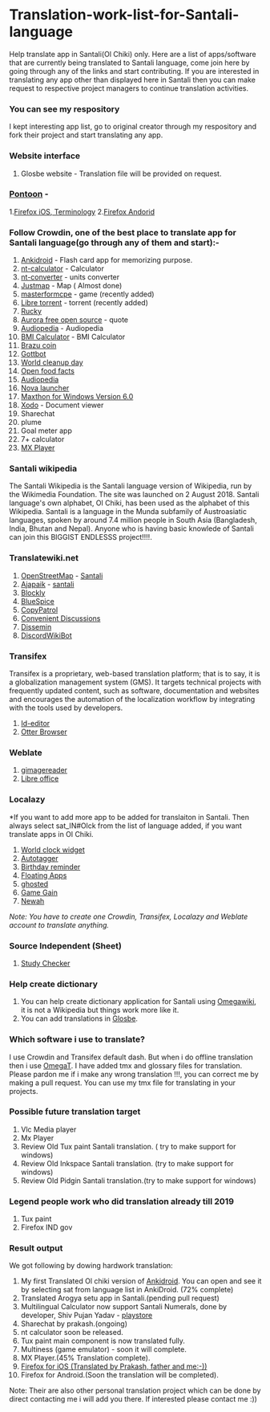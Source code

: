 # Translation-work-list-for-Santali-language
Help translate app in Santali(Ol Chiki) only. Here are a list of apps/software that are currently being translated to Santali language, come join here by going through any of the links and start contributing. If you are interested in translating any app other than displayed here in Santali then you can make request to respective project managers to continue translation activities.

### You can see my respository
I kept interesting app list, go to original creator through my respository and fork their project and start translating any app.
### Website interface
1. Glosbe website - Translation file will be provided on request.
### [Pontoon](https://pontoon.mozilla.org/sat-Olck/) - 
1.[Firefox iOS, Terminology](https://pontoon.mozilla.org/sat-Olck/firefox-for-ios/)
2.[Firefox Andorid](https://pontoon.mozilla.org/sat-Olck/android-l10n/)
### Follow Crowdin, one of the best place to translate app for Santali language(go through any of them and start):-
1. [Ankidroid](https://crowdin.com/project/ankidroid/sat#) - Flash card app for memorizing purpose.
2. [nt-calculator](https://crowdin.com/project/nt-calculator/sat#) - Calculator
3. [nt-converter](https://crowdin.com/project/nt-converter/sat#) - units converter
4. [Justmap](https://crowdin.com/project/justmap/sat#) - Map ( Almost done)
5. [masterformcpe](https://crowdin.com/project/masterformcpe/sat#) - game (recently added)
6. [Libre torrent](https://crowdin.com/project/libretorrent/sat#) - torrent (recently added)
7. [Rucky](https://crowdin.com/project/rucky/sat#) 
8. [Aurora free open source](https://crowdin.com/project/aurorafossorg-happiness/sat#) - quote
9. [Audiopedia](https://crowdin.com/project/audiopedia/sat#) - Audiopedia
10. [BMI Calculator](https://crowdin.com/project/characterdog-bmi-calculator/sat#) - BMI Calculator
11. [Brazu coin](https://crowdin.com/project/brazukcoin-gui-wallet-translat/sat#)
12. [Gottbot](https://crowdin.com/project/gb_Bbn/sat#)
13. [World cleanup day](https://crowdin.com/project/world-cleanup-day/sat#)
14. [Open food facts](https://crowdin.com/project/openfoodfacts/sat#)
15. [Audiopedia](https://crowdin.com/project/uridu/sat#)
16. [Nova launcher](https://crowdin.com/project/nova/sat#)
17. [Maxthon for Windows Version 6.0](https://crowdin.com/project/maxthon-for-pc-translation/sat#)
18. [Xodo](https://crowdin.com/project/xodo/sat#) - Document viewer
19. Sharechat
20. plume
21. Goal meter app
22. 7+ calculator
23. [MX Player](https://crowdin.com/project/mx-video-player/sat#)
### Santali wikipedia
The Santali Wikipedia is the Santali language version of Wikipedia, run by the Wikimedia Foundation. The site was launched on 2 August 2018. Santali language's own alphabet, Ol Chiki, has been used as the alphabet of this Wikipedia. Santali is a language in the Munda subfamily of Austroasiatic languages, spoken by around 7.4 million people in South Asia (Bangladesh, India, Bhutan and Nepal). Anyone who is having basic knowlede of Santali can join this BIGGIST ENDLESSS project!!!!. 
### Translatewiki.net
1. [OpenStreetMap](https://translatewiki.net/wiki/Translating:OpenStreetMap) - [Santali](https://translatewiki.net/w/i.php?title=Special:Translate&group=out-osm-0-all&language=sat&filter=%21translated&action=translate)
2. [Ajapaik](https://translatewiki.net/wiki/Translating:Ajapaik) - [santali](https://translatewiki.net/w/i.php?title=Special:Translate&group=ajapaik&language=sat&filter=%21translated&action=translate)
3. [Blockly](https://translatewiki.net/wiki/Translating:Blockly)
4. [BlueSpice](https://translatewiki.net/wiki/Translating:BlueSpice)
5. [CopyPatrol](https://translatewiki.net/wiki/Translating:CopyPatrol)
6. [Convenient Discussions](https://translatewiki.net/wiki/Translating:Convenient_Discussions)
7. [Dissemin](https://translatewiki.net/wiki/Translating:Dissemin)
8. [DiscordWikiBot](https://translatewiki.net/wiki/Translating:DiscordWikiBot)

### Transifex
Transifex is a proprietary, web-based translation platform; that is to say, it is a globalization management system (GMS). It targets technical projects with frequently updated content, such as software, documentation and websites and encourages the automation of the localization workflow by integrating with the tools used by developers.
1. [Id-editor](https://www.transifex.com/openstreetmap/id-editor/translate/#sat)
2. [Otter Browser](https://www.transifex.com/otter-browser/otter-browser/dashboard/)

### Weblate
1. [gimagereader](https://hosted.weblate.org/projects/gimagereader/translations/)
2. [Libre office](https://translations.documentfoundation.org/languages/sat/libo_ui-6-3/)

### Localazy
*If you want to add more app to be added for translaiton in Santali. Then always select sat_IN#Olck from the list of language added, if you want translate apps in Ol Chiki.
1. [World clock widget](https://localazy.com/p/world-clock-widget)
2. [Autotagger](https://localazy.com/p/autotagger)
3. [Birthday reminder](https://localazy.com/p/birthday-reminder)
4. [Floating Apps](https://localazy.com/p/floating-apps)
5. [ghosted](https://localazy.com/p/gh0sted)
6. [Game Gain](https://localazy.com/p/game-gain)
7. [Newah](https://localazy.com/p/newah)

*Note: You have to create one Crowdin, Transifex, Localazy and Weblate account to translate anything.*

### Source Independent (Sheet)
1. [Study Checker](https://docs.google.com/spreadsheets/d/1RB0k7USNxL4eQB4rGcmCsApD_5hAtP6Lx8Sdd_amdI8/edit#gid=0)

### Help create dictionary
1. You can help create dictionary application for Santali using [Omegawiki](http://www.omegawiki.org/Portal:sat), it is not a Wikipedia but things work more like it.
2. You can add translations in [Glosbe](https://glosbe.com/).
### Which software i use to translate?
I use Crowdin and Transifex default dash. But when i do offline translation then i use [OmegaT](https://omegat.org/). I have added tmx and glossary files for translation. Please pardon me if i make any wrong translation !!!, you can correct me by making a pull request. You can use my tmx file for translating in your projects.

### Possible future translation target
1. Vlc Media player
2. Mx Player
3. Review Old Tux paint Santali translation. ( try to make support for windows)
4. Review Old Inkspace Santali translation. (try to make support for windows)
5. Review Old Pidgin Santali translation.(try to make support for windows) 

### Legend people work who did translation already till 2019
1. Tux paint
2. Firefox IND gov

### Result output
We got following by dowing hardwork translation:
1. My first Translated Ol chiki version of [Ankidroid](https://play.google.com/store/apps/details?id=com.ichi2.anki). You can open and see it by selecting sat from language list in AnkiDroid. (72% complete)
2. Translated Arogya setu app in Santali.(pending pull request)
3. Multilingual Calculator now support Santali Numerals, done by developer, Shiv Pujan Yadav - [playstore](https://play.google.com/store/apps/details?id=com.shivtechs.multilingualcalculator)
4. Sharechat by prakash.(ongoing)
5. nt calculator soon be released.
6. Tux paint main component is now translated fully.
7. Multiness (game emulator) - soon it will complete.
8. MX Player.(45% Translation complete).
9. [Firefox for iOS (Translated by Prakash, father and me:-))](https://apps.apple.com/us/app/firefox-private-safe-browser/id989804926)
10. Firefox for Android.(Soon the translation will be completed).

Note: Their are also other personal translation project which can be done by direct contacting me i will add you there. If interested please contact me :))
